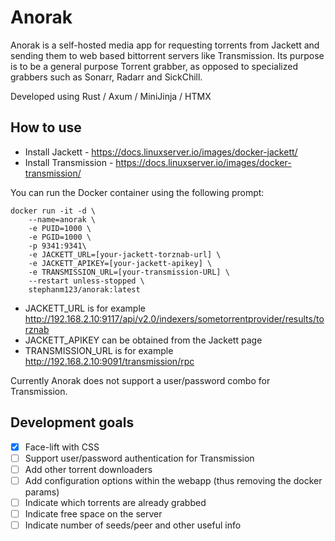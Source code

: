 # Anorak

Anorak is a self-hosted media app for requesting torrents from Jackett and sending them to web based bittorrent servers like Transmission.
Its purpose is to be a general purpose Torrent grabber, as opposed to specialized grabbers such as Sonarr, Radarr and SickChill.

Developed using Rust / Axum / MiniJinja / HTMX

## How to use

- Install Jackett - https://docs.linuxserver.io/images/docker-jackett/
- Install Transmission - https://docs.linuxserver.io/images/docker-transmission/

You can run the Docker container using the following prompt:

```
docker run -it -d \
    --name=anorak \
    -e PUID=1000 \
    -e PGID=1000 \
    -p 9341:9341\
    -e JACKETT_URL=[your-jackett-torznab-url] \
    -e JACKETT_APIKEY=[your-jackett-apikey] \
    -e TRANSMISSION_URL=[your-transmission-URL] \
    --restart unless-stopped \
    stephanm123/anorak:latest
```

- JACKETT_URL is for example http://192.168.2.10:9117/api/v2.0/indexers/sometorrentprovider/results/torznab
- JACKETT_APIKEY can be obtained from the Jackett page
- TRANSMISSION_URL is for example http://192.168.2.10:9091/transmission/rpc

Currently Anorak does not support a user/password combo for Transmission.

## Development goals

- [x] Face-lift with CSS
- [ ] Support user/password authentication for Transmission
- [ ] Add other torrent downloaders
- [ ] Add configuration options within the webapp (thus removing the docker params)
- [ ] Indicate which torrents are already grabbed
- [ ] Indicate free space on the server
- [ ] Indicate number of seeds/peer and other useful info
